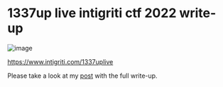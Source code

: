# 1337up live intigriti ctf 2022 write-up

![image](https://user-images.githubusercontent.com/17437230/158915800-acd511ed-6d61-4c2f-8d66-21bffe3ed8ab.png)

https://www.intigriti.com/1337uplive

Please take a look at my [post](https://medium.com/@cxzero/1337up-live-intigriti-ctf-2022-f915bec6773) with the full write-up.
